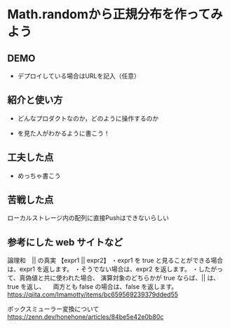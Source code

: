 # Math.randomから正規分布を作ってみよう

## DEMO

  - デプロイしている場合はURLを記入（任意）

## 紹介と使い方

  - どんなプロダクトなのか，どのように操作するのか

  - を見た人がわかるように書こう！

## 工夫した点

  - めっちゃ書こう

## 苦戦した点
  ローカルストレージ内の配列に直接Pushはできないらしい
  

## 参考にした web サイトなど

  論理和　|| の真実
  【expr1 || expr2】
・expr1 を true と見ることができる場合は、expr1 を返します。
・そうでない場合は、expr2 を返します。
・したがって、真偽値と共に使われた場合、 演算対象のどちらかが true ならば、|| は、true を返し、
　両方とも false の場合は、false を返します。
  https://qiita.com/Imamotty/items/bc659569239379dded55

  ボックスミューラー変換について
  https://zenn.dev/honehone/articles/84be5e42e0b80c